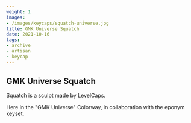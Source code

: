 ```yaml
---
weight: 1
images:
- /images/keycaps/squatch-universe.jpg
title: GMK Universe Squatch
date: 2021-10-16
tags:
- archive
- artisan
- keycap
---
```


## GMK Universe Squatch

Squatch is a sculpt made by LevelCaps.

Here in the "GMK Universe" Colorway, in collaboration with the eponym keyset.